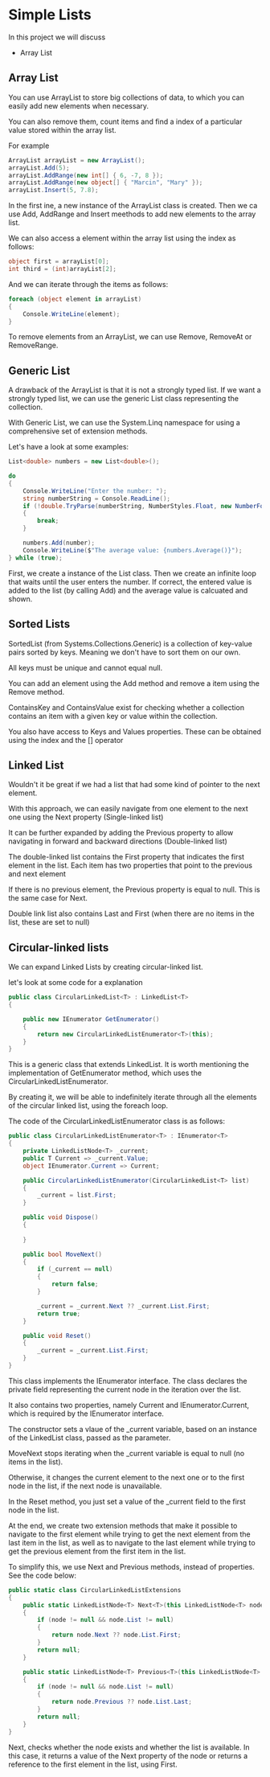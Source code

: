 ﻿# Simple Lists

In this project we will discuss

- Array List

## Array List

You can use ArrayList to store big collections of data, to which you can easily add new elements when necessary.

You can also remove them, count items and find a index of a particular value stored within the array list.

For example

```csharp
ArrayList arrayList = new ArrayList();
arrayList.Add(5);
arrayList.AddRange(new int[] { 6, -7, 8 });
arrayList.AddRange(new object[] { "Marcin", "Mary" });
arrayList.Insert(5, 7.8);
```

In the first ine, a new instance of the ArrayList class is created.
Then we ca use Add, AddRange and Insert meethods to add new elements to the array list.

We can also access a element within the array list using the index as follows:

```csharp
object first = arrayList[0];
int third = (int)arrayList[2];
```

And we can iterate through the items as follows:

```csharp
foreach (object element in arrayList)
{
	Console.WriteLine(element);
}
```

To remove elements from an ArrayList, we can use Remove, RemoveAt or RemoveRange.

## Generic List

A drawback of the ArrayList is that it is not a strongly typed list. If we want a strongly typed list, we can use the generic List class representing the collection.

With Generic List, we can use the System.Linq namespace for using a comprehensive set of extension methods.

Let's have a look at some examples:

```csharp
List<double> numbers = new List<double>();

do
{
	Console.WriteLine("Enter the number: ");
	string numberString = Console.ReadLine();
	if (!double.TryParse(numberString, NumberStyles.Float, new NumberFormatInfo(), out double number))
	{
		break;
	}

	numbers.Add(number);
	Console.WriteLine($"The average value: {numbers.Average()}");
} while (true);
```

First, we create a instance of the List class.
Then we create an infinite loop that waits until the user enters the number.
If correct, the entered value is added to the list (by calling Add) and the average value is calcuated and shown.

## Sorted Lists

SortedList (from Systems.Collections.Generic) is a collection of key-value pairs sorted by keys. Meaning we don't have to sort them on our own.

All keys must be unique and cannot equal null.

You can add an element using the Add method and remove a item using the Remove method.

ContainsKey and ContainsValue exist for checking whether a collection contains an item with a given key or value within the collection.

You also have access to Keys and Values properties. These can be obtained using the index and the [] operator

## Linked List

Wouldn't it be great if we had a list that had some kind of pointer to the next element.

With this approach, we can easily navigate from one element to the next one using the Next property (Single-linked list)

It can be further expanded by adding the Previous property to allow navigating in forward and backward directions (Double-linked list)

The double-linked list contains the First property that indicates the first element in the list. Each item has two properties that point to the previous and next element

If there is no previous element, the Previous property is equal to null. This is the same case for Next.

Double link list also contains Last and First (when there are no items in the list, these are set to null)

## Circular-linked lists

We can expand Linked Lists by creating circular-linked list.

let's look at some code for a explanation

```csharp
public class CircularLinkedList<T> : LinkedList<T>
{

	public new IEnumerator GetEnumerator()
	{
		return new CircularLinkedListEnumerator<T>(this);
	}
}
```

This is a generic class that extends LinkedList. It is worth mentioning the implementation of GetEnumerator method, which uses the CircularLinkedListEnumerator.

By creating it, we will be able to indefinitely iterate through all the elements of the circular linked list, using the foreach loop.

The code of the CircularLinkedListEnumerator class is as follows:

```csharp
public class CircularLinkedListEnumerator<T> : IEnumerator<T>
{
	private LinkedListNode<T> _current;
	public T Current => _current.Value;
	object IEnumerator.Current => Current;

	public CircularLinkedListEnumerator(CircularLinkedList<T> list)
	{
		_current = list.First;
	}

	public void Dispose()
	{
			
	}

	public bool MoveNext()
	{
		if (_current == null)
		{
			return false;
		}

		_current = _current.Next ?? _current.List.First;
		return true;
	}

	public void Reset()
	{
		_current = _current.List.First;
	}
}
```

This class implements the IEnumerator interface. The class declares the private field representing the current node in the iteration over the list.

It also contains two properties, namely Current and IEnumerator.Current, which is required by the IEnumerator interface.

The constructor sets a vlaue of the _current variable, based on an instance of the LinkedList class, passed as the parameter.

MoveNext stops iterating when the _current variable is equal to null (no items in the list).

Otherwise, it changes the current element to the next one or to the first node in the list, if the next node is unavailable.

In the Reset method, you just set a value of the _current field to the first node in the list.

At the end, we create two extension methods that make it possible to navigate to the first element while trying to get the next element from the last item in the list, as well as to navigate to the last element while trying to get the previous element from the first item in the list.

To simplify this, we use Next and Previous methods, instead of properties. See the code below:

```csharp
public static class CircularLinkedListExtensions
{
	public static LinkedListNode<T> Next<T>(this LinkedListNode<T> node)
	{
		if (node != null && node.List != null)
		{
			return node.Next ?? node.List.First;
		}
		return null;
	}

	public static LinkedListNode<T> Previous<T>(this LinkedListNode<T> node)
	{
		if (node != null && node.List != null)
		{
			return node.Previous ?? node.List.Last;
		}
		return null;
	}
}
```

Next, checks whether the node exists and whether the list is available. In this case, it returns a value of the Next property of the node or returns a reference to the first element in the list, using First.